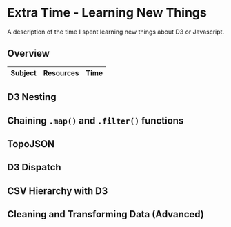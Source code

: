 # Extra Time - Learning New Things
A description of the time I spent learning new things about D3 or Javascript.

## Overview
Subject | Resources | Time
--- | --- | ---

## D3 Nesting

## Chaining `.map()` and `.filter()` functions

## TopoJSON

## D3 Dispatch

## CSV Hierarchy with D3

## Cleaning and Transforming Data (Advanced)
